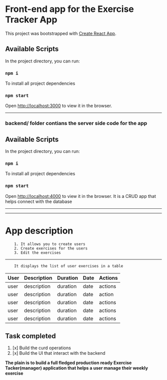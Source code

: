# Front-end app for the Exercise Tracker App
This project was bootstrapped with [Create React App](https://github.com/facebook/create-react-app).

## Available Scripts

In the project directory, you can run:
### `npm i`
To install all project dependencies

### `npm start`
Open [http://localhost:3000](http://localhost:3000) to view it in the browser.

---
### backend/ folder contians the server side code for the app

## Available Scripts

In the project directory, you can run:
### `npm i`
To install all project dependencies

### `npm start`
Open [http://localhost:4000](http://localhost:4000) to view it in the browser.
It is a CRUD app that helps connect with the database 

---
---
# App description 
        1. It allows you to create users 
        2. Create exercises for the users
        3. Edit the exercises
---
        It displays the list of user exercises in a table

| User     | Description | Duration | Date | Actions |
|----------|-------------|----------|------|---------|
| user     | description | duration | date | actions |
| user     | description | duration | date | action  |
| user     | description | duration | date | actions |
| user     | description | duration | date | actions |
| user     | description | duration | date | actions |

## Task completed

1. [x] Build the curd operations
1. [x] Build the UI that interact with the backend

__The plain is to build a full fledged production ready Exercise Tacker(manager) application that helps a user manage their weekly exercise__


